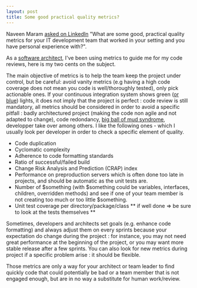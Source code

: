 ```yaml
---
layout: post
title: Some good practical quality metrics?
---
```

Naveen Maram [asked on LinkedIn](http://lol.cat/2G) "What are some good, practical quality metrics for your IT development team that worked in your setting and you have personal experience with?". 

As a [software architect](http://yet.another.linux-nerd.com/what-i-do), I've been using metrics to guide me for my code reviews, here is my two cents on the subject.

The main objective of metrics is to help the team keep the project under control, but be careful: avoid vanity metrics (e.g having a high code coverage does not mean you code is well/thoroughly tested), only pick actionable ones. If your continuous integration system shows green ([or blue](http://jenkins-ci.org/node/377)) lights, it does not imply that the project is perfect : code review is still mandatory, all metrics should be considered in order to avoid a specific pitfall : badly architectured project (making the code non agile and not adapted to change), code redondancy, [big ball of mud syndrome](http://en.wikipedia.org/wiki/Big_ball_of_mud), developper take over among others. I like the following ones - which I usually look per developer in order to check a specific element of quality. 

- Code duplication 
- Cyclomatic complexity 
- Adherence to code formatting standards 
- Ratio of successful/failed build 
- Change Risk Analysis and Prediction (CRAP) index 
- Performance on preproduction servers which is often done too late in projects, and should be automatic as the unit tests are. 
- Number of $something (with $something could be variables, interfaces, children, overridden methods) and see if one of your team member is not creating too much or too little $something. 
- Unit test coverage per directory/package/class ** if well done => be sure to look at the tests themselves ** 

Sometimes, developers and architects set goals (e.g. enhance code formatting) and always adjust them on every sprints because your expectation do change during the project : for instance, you may not need great performance at the beginning of the project, or you may want more stable release after a few sprints. You can also look for new metrics during project if a specific problem arise : it should be flexible.

Those metrics are only a way for your architect or team leader to find quickly code that could potentially be bad or a team member that is not engaged enough, but are in no way a substitute for human work/review. 
